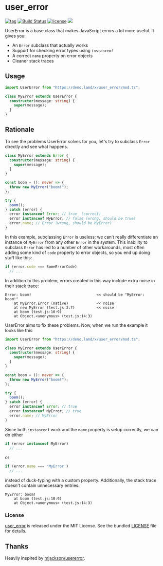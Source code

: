 # user_error

[![tag](https://img.shields.io/github/release/denomod/user_error)](https://github.com/denomod/user_error/releases)
[![Build Status](https://github.com/denomod/user_error/workflows/ci/badge.svg?branch=master)](https://github.com/denomod/user_error/actions)
[![license](https://img.shields.io/github/license/denomod/user_error)](https://github.com/denomod/user_error/blob/master/LICENSE)
[![](https://img.shields.io/badge/deno-v0.26.0-green.svg)](https://github.com/denoland/deno)

UserError is a base class that makes JavaScript errors a lot more useful.
It gives you:

- An `Error` subclass that actually works
- Support for checking error types using `instanceof`
- A correct `name` property on error objects
- Cleaner stack traces

## Usage

```ts
import UserError from "https://deno.land/x/user_error/mod.ts";

class MyError extends UserError {
  constructor(message: string) {
    super(message);
  }
}
```

## Rationale

To see the problems UserError solves for you, let's try to subclass `Error` directly and see what happens.

```ts
class MyError extends Error {
  constructor(message: string) {
    super(message);
  }
}

const boom = (): never => {
  throw new MyError("boom!");
};

try {
  boom();
} catch (error) {
  error instanceof Error; // true  (correct)
  error instanceof MyError; // false (wrong, should be true)
  error.name; // Error (wrong, should be MyError)
}
```

In this example, subclassing `Error` is useless;
we can't really differentiate an instance of `MyError` from any other `Error` in the system.
This inability to subclass `Error` has led to a number of other workarounds,
most often adding some kind of `code` property to error objects,
so you end up doing stuff like this:

```ts
if (error.code === SomeErrorCode)
  // ...
```

In addition to this problem, errors created in this way include extra noise in their stack trace:

```log
Error: boom!                              << should be "MyError: boom!"
    at MyError.Error (native)             << noise
    at new MyError (test.js:3:7)          << noise
    at boom (test.js:10:9)
    at Object.<anonymous> (test.js:14:3)
```

UserError aims to fix these problems. Now, when we run the example it looks like this:

```ts
import UserError from "https://deno.land/x/user_error/mod.ts";

class MyError extends UserError {
  constructor(message: string) {
    super(message);
  }
}

const boom = (): never => {
  throw new MyError("boom!");
};

try {
  boom();
} catch (error) {
  error instanceof Error; // true
  error instanceof MyError; // true
  error.name; // MyError
}
```

Since both `instanceof` work and the `name` property is setup correctly, we can do either

```ts
if (error instanceof MyError)
  // ...
```

or

```ts
if (error.name === 'MyError')
  // ...
```

instead of duck-typing with a custom property.
Additionally, the stack trace doesn't contain unnecessary entries:

```log
MyError: boom!
    at boom (test.js:10:9)
    at Object.<anonymous> (test.js:14:3)
```

### License

[user_error](https://github.com/denomod/user_error) is released under the MIT License.
See the bundled [LICENSE](./LICENSE) file for details.

## Thanks

Heavily inspired by [mjackson/usererror](https://github.com/mjackson/usererror).
